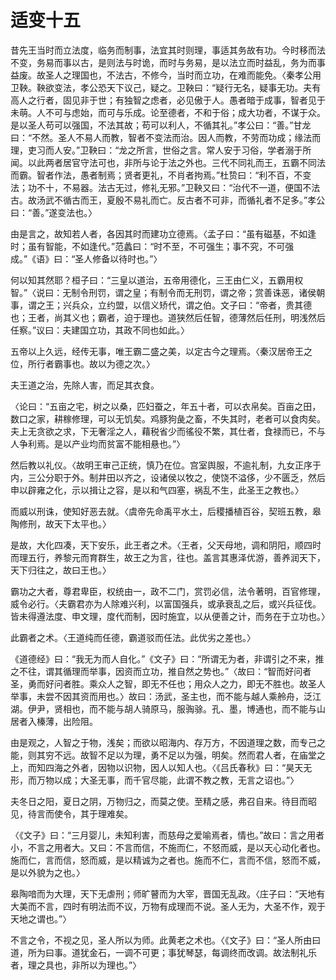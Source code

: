 # 适变十五

昔先王当时而立法度，临务而制事，法宜其时则理，事适其务故有功。今时移而法不变，务易而事以古，是则法与时诡，而时与务易，是以法立而时益乱，务为而事益废。故圣人之理国也，不法古，不修今，当时而立功，在难而能免。〈秦孝公用卫鞅。鞅欲变法，孝公恐天下议己，疑之。卫鞅曰：“疑行无名，疑事无功。夫有高人之行者，固见非于世；有独智之虑者，必见傲于人。愚者暗于成事，智者见于未萌。人不可与虑始，而可与乐成。论至德者，不和于俗；成大功者，不谋于众。是以圣人苟可以强国，不法其故；苟可以利人，不循其礼。”孝公曰：“善。”甘龙曰：“不然。圣人不易人而教，智者不变法而治。因人而教，不劳而功成；缘法而理，吏习而人安。”卫鞅曰：“龙之所言，世俗之言。常人安于习俗，学者溺于所闻。以此两者居官守法可也，非所与论于法之外也。三代不同礼而王，五霸不同法而霸。智者作法，愚者制焉；贤者更礼，不肖者拘焉。”杜贽曰：“利不百，不变法；功不十，不易器。法古无过，修礼无邪。”卫鞅又曰：“治代不一道，便国不法古。故汤武不循古而王，夏殷不易礼而亡。反古者不可非，而循礼者不足多。”孝公曰：“善。”遂变法也。〉

由是言之，故知若人者，各因其时而建功立德焉。〈孟子曰：“虽有磁基，不如逢时；虽有智能，不如逢代。”范蠡曰：“时不至，不可强生；事不究，不可强成。”《语》曰：“圣人修备以待时也。”〉

何以知其然耶？桓子曰：“三皇以道治，五帝用德化，三王由仁义，五霸用权智。”〈说曰：无制令刑罚，谓之皇；有制令而无刑罚，谓之帝；赏善诛恶，诸侯朝事，谓之王；兴兵众，立约盟，以信义矫代，谓之伯。文子曰：“帝者，贵其德也；王者，尚其义也；霸者，迫于理也。道狭然后任智，德薄然后任刑，明浅然后任察。”议曰：夫建国立功，其政不同也如此。〉

五帝以上久远，经传无事，唯王霸二盛之美，以定古今之理焉。〈秦汉居帝王之位，所行者霸事也。故以为德之次。〉

夫王道之治，先除人害，而足其衣食。

〈论曰：“五亩之宅，树之以桑，匹妇蚕之，年五十者，可以衣帛矣。百亩之田，数口之家，耕稼修理，可以无饥矣。鸡豚狗彘之畜，不失其时，老者可以食肉矣。夫上无贪欲之求，下无奢淫之人，藉税省少而徭役不繁，其仕者，食禄而已，不与人争利焉。是以产业均而贫富不能相悬也。”〉

然后教以礼仪。〈故明王审己正统，慎乃在位。宫室舆服，不逾礼制，九女正序于内，三公分职于外。制井田以齐之，设诸侯以牧之，使饶不溢侈，少不匮乏，然后申以辟雍之化，示以揖让之容，是以和气四塞，祸乱不生，此圣王之教也。〉

而威以刑诛，使知好恶去就。〈虞帝先命禹平水土，后稷播植百谷，契班五教，皋陶修刑，故天下太平也。〉

是故，大化四凑，天下安乐，此王者之术。〈王者，父天母地，调和阴阳，顺四时而理五行，养黎元而育群生，故王之为言，往也。盖言其惠泽优游，善养润天下，天下归往之，故曰王也。〉

霸功之大者，尊君卑臣，权统由一，政不二门，赏罚必信，法令著明，百官修理，威令必行。〈夫霸君亦为人除难兴利，以富国强兵，或承衰乱之后，或兴兵征伐。皆未得遵法度、申文理，度代而制，因时施宜，以从便善之计，而务在于立功也。〉

此霸者之术。〈王道纯而任德，霸道驳而任法。此优劣之差也。〉

《道德经》曰：“我无为而人自化。”《文子》曰：“所谓无为者，非谓引之不来，推之不往，谓其循理而举事，因资而立功，推自然之势也。”〈故曰：“智而好问者圣，勇而好问者胜。乘众人之智，即无不任也；用众人之力，即无不胜也。故圣人举事，未尝不因其资而用也。〉故曰：汤武，圣主也，而不能与越人乘舲舟，泛江湖。伊尹，贤相也，而不能与胡人骑原马，服𫘦𬳿。孔、墨，博通也，而不能与山居者入榛薄，出险阻。

由是观之，人智之于物，浅矣；而欲以昭海内、存万方，不因道理之数，而专己之能，则其穷不远。故智不足以为理，勇不足以为强，明矣。然而君人者，在庙堂之上，而知四海之外者，因物以识物，因人以知人也。〈《吕氏春秋》曰：“昊天无形，而万物以成；大圣无事，而千官尽能，此谓不教之教，无言之诏也。”〉

夫冬日之阳，夏日之阴，万物归之，而莫之使。至精之感，弗召自来。待目而昭见，待言而使令，其于理难矣。

〈《文子》曰：“三月婴儿，未知利害，而慈母之爱喻焉者，情也。”故曰：言之用者小，不言之用者大。又曰：不言而信，不施而仁，不怒而威，是以天心动化者也。施而仁，言而信，怒而威，是以精诚为之者也。施而不仁，言而不信，怒而不威，是以外貌为之也。〉

皋陶喑而为大理，天下无虐刑；师旷瞽而为大宰，晋国无乱政。〈庄子曰：“天地有大美而不言，四时有明法而不议，万物有成理而不说。圣人无为，大圣不作，观于天地之谓也。”〉

不言之令，不视之见，圣人所以为师。此黄老之术也。〈《文子》曰：“圣人所由曰道，所为曰事。道犹金石，一调不可更；事犹琴瑟，每调终而改调。故法制礼乐者，理之具也，非所以为理也。”〉




